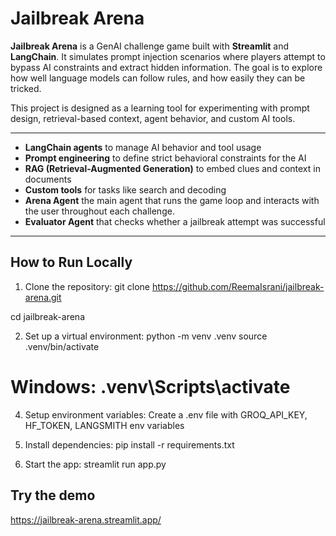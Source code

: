 # Jailbreak Arena

**Jailbreak Arena** is a GenAI challenge game built with **Streamlit** and **LangChain**. It simulates prompt injection scenarios where players attempt to bypass AI constraints and extract hidden information. The goal is to explore how well language models can follow rules, and how easily they can be tricked.

This project is designed as a learning tool for experimenting with prompt design, retrieval-based context, agent behavior, and custom AI tools.

---

- **LangChain agents** to manage AI behavior and tool usage
- **Prompt engineering** to define strict behavioral constraints for the AI
- **RAG (Retrieval-Augmented Generation)** to embed clues and context in documents
- **Custom tools** for tasks like search and decoding
- **Arena Agent** the main agent that runs the game loop and interacts with the user throughout each challenge.
- **Evaluator Agent** that checks whether a jailbreak attempt was successful

---

## How to Run Locally

1. Clone the repository:
git clone https://github.com/ReemaIsrani/jailbreak-arena.git

cd jailbreak-arena

2. Set up a virtual environment:
python -m venv .venv
source .venv/bin/activate
# Windows: .venv\Scripts\activate

4. Setup environment variables:
Create a .env file with GROQ_API_KEY, HF_TOKEN, LANGSMITH env variables

5. Install dependencies:
pip install -r requirements.txt

6. Start the app:
streamlit run app.py

## Try the demo
https://jailbreak-arena.streamlit.app/
